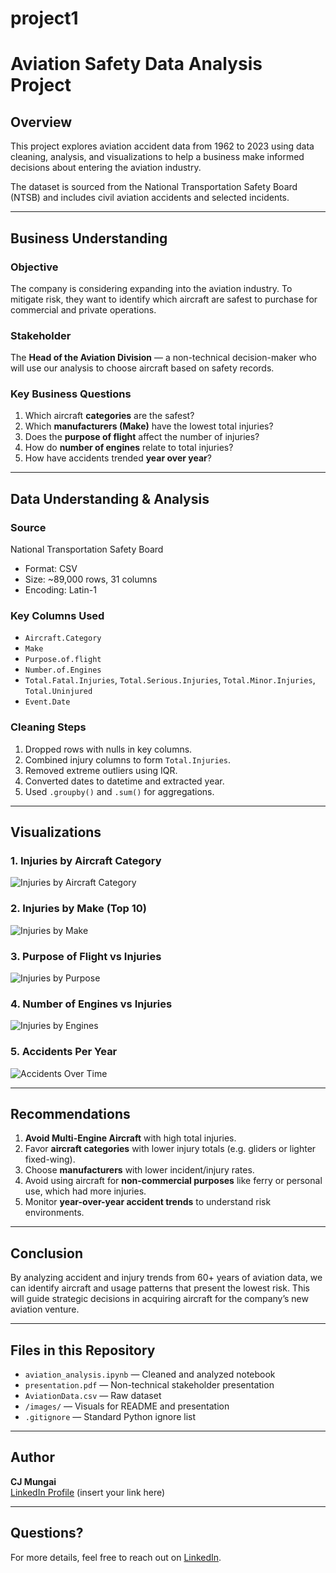 # project1
#  Aviation Safety Data Analysis Project

##  Overview
This project explores aviation accident data from 1962 to 2023 using data cleaning, analysis, and visualizations to help a business make informed decisions about entering the aviation industry.

The dataset is sourced from the National Transportation Safety Board (NTSB) and includes civil aviation accidents and selected incidents.

---

##  Business Understanding

###  Objective
The company is considering expanding into the aviation industry. To mitigate risk, they want to identify which aircraft are safest to purchase for commercial and private operations.

###  Stakeholder
The **Head of the Aviation Division** — a non-technical decision-maker who will use our analysis to choose aircraft based on safety records.

###  Key Business Questions
1. Which aircraft **categories** are the safest?
2. Which **manufacturers (Make)** have the lowest total injuries?
3. Does the **purpose of flight** affect the number of injuries?
4. How do **number of engines** relate to total injuries?
5. How have accidents trended **year over year**?

---

##  Data Understanding & Analysis

###  Source
National Transportation Safety Board  
- Format: CSV  
- Size: ~89,000 rows, 31 columns  
- Encoding: Latin-1

###  Key Columns Used
- `Aircraft.Category`
- `Make`
- `Purpose.of.flight`
- `Number.of.Engines`
- `Total.Fatal.Injuries`, `Total.Serious.Injuries`, `Total.Minor.Injuries`, `Total.Uninjured`
- `Event.Date`

###  Cleaning Steps
1. Dropped rows with nulls in key columns.
2. Combined injury columns to form `Total.Injuries`.
3. Removed extreme outliers using IQR.
4. Converted dates to datetime and extracted year.
5. Used `.groupby()` and `.sum()` for aggregations.

---

## Visualizations

### 1. Injuries by Aircraft Category
![Injuries by Aircraft Category](images/injuries_by_category.png)

### 2. Injuries by Make (Top 10)
![Injuries by Make](images/injuries_by_make.png)

### 3. Purpose of Flight vs Injuries
![Injuries by Purpose](images/injuries_by_purpose.png)

### 4. Number of Engines vs Injuries
![Injuries by Engines](images/injuries_by_engines.png)

### 5. Accidents Per Year
![Accidents Over Time](images/accidents_per_year.png)

---

##  Recommendations

1. **Avoid Multi-Engine Aircraft** with high total injuries.
2. Favor **aircraft categories** with lower injury totals (e.g. gliders or lighter fixed-wing).
3. Choose **manufacturers** with lower incident/injury rates.
4. Avoid using aircraft for **non-commercial purposes** like ferry or personal use, which had more injuries.
5. Monitor **year-over-year accident trends** to understand risk environments.

---

##  Conclusion

By analyzing accident and injury trends from 60+ years of aviation data, we can identify aircraft and usage patterns that present the lowest risk. This will guide strategic decisions in acquiring aircraft for the company’s new aviation venture.

---

##  Files in this Repository

- `aviation_analysis.ipynb` — Cleaned and analyzed notebook
- `presentation.pdf` — Non-technical stakeholder presentation
- `AviationData.csv` — Raw dataset
- `/images/` — Visuals for README and presentation
- `.gitignore` — Standard Python ignore list

---

##  Author

**CJ Mungai**  
[LinkedIn Profile](https://www.linkedin.com/) (insert your link here)

---

## Questions?

For more details, feel free to reach out on [LinkedIn](https://www.linkedin.com/).

